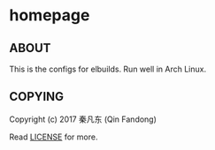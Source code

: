 # homepage

## ABOUT

This is the configs for elbuilds. Run well in Arch Linux.

## COPYING

Copyright (c) 2017 秦凡东 (Qin Fandong)

Read [LICENSE](LICENSE) for more.

